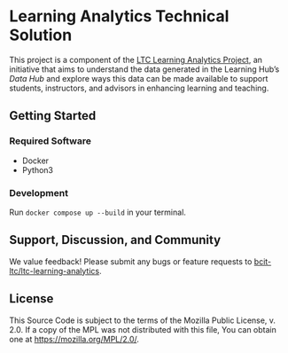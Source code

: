 # Learning Analytics Technical Solution

This project is a component of the [LTC Learning Analytics Project](https://ltc.bcit.ca/ltc-learning-analytics/), an initiative that aims to understand the data generated in the Learning Hub’s _Data Hub_ and explore ways this data can be made available to support students, instructors, and advisors in enhancing learning and teaching.

## Getting Started

### Required Software

- Docker
- Python3

### Development

Run `docker compose up --build` in your terminal.

## Support, Discussion, and Community

We value feedback! Please submit any bugs or feature requests to [bcit-ltc/ltc-learning-analytics]().

## License

This Source Code is subject to the terms of the Mozilla Public License, v. 2.0. If a copy of the MPL was not distributed with this file, You can obtain one at https://mozilla.org/MPL/2.0/.
